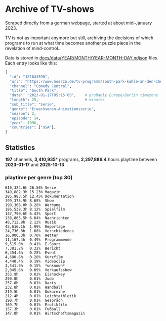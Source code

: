 # Archive of TV-shows

Scraped directly from a german webpage, started at about mid-January 2023.

TV is not as important anymore but still, archiving the decisions of which programs to run at what time
becomes another puzzle piece in the revelation of mind-control.. 

Data is stored in [docs/data/YEAR/MONTH/YEAR-MONTH-DAY.ndjson](docs/data/) files. 
Each entry looks like this:

```python
{
  "id": "181043890", 
  "url": "https://www.hoerzu.de/tv-programm/south-park-kohle-an-den-chefkoch/bid_181043890/", 
  "channel": "Comedy Central", 
  "title": "South Park", 
  "date": "2023-01-17T05:15:00",    # probably Europe/Berlin timezone 
  "length": 25,                     # minutes 
  "sub_title": "Serie", 
  "genre": "Erwachsenen-Animationsserie", 
  "season": 2, 
  "episode": 14, 
  "year": 1998, 
  "countries": ["USA"],
}
```

## Statistics

**197** channels, **3,410,935*** programs, **2,297,886.4** hours playtime between **2023-01-17** and **2025-10-13**


### playtime per genre (top 30)

    610,324.6h 26.56% Serie
    349,882.3h 15.23% Magazin
    285,983.5h 12.45% Dokumentation
    199,375.9h 8.68%  Show
    190,366.0h 8.28%  Werbung
    186,538.3h 8.12%  Spielfilm
    147,790.6h 6.43%  Sport
    138,865.5h 6.04%  Nachrichten
    48,712.9h  2.12%  Musik
    45,616.1h  1.99%  Reportage
    24,736.8h  1.08%  Verschiedenes
    16,006.3h  0.70%  Wetter
    11,167.4h  0.49%  Programmende
    9,515.0h   0.41%  E-Sport
    7,381.2h   0.32%  Bericht
    6,454.6h   0.28%  Event
    4,680.6h   0.20%  Kurzfilm
    4,440.4h   0.19%  Videoclip
    3,541.9h   0.15%  *unknown*
    2,045.6h   0.09%  Verkaufsshow
    353.9h     0.02%  Eishockey
    299.8h     0.01%  Judo
    257.0h     0.01%  Darts
    232.8h     0.01%  Handball
    219.5h     0.01%  Dokureihe
    212.4h     0.01%  Leichtathletik
    190.7h     0.01%  Gespräch
    169.7h     0.01%  Erotikfilm
    157.3h     0.01%  Fußball
    147.0h     0.01%  Wirtschaftsmagazin
